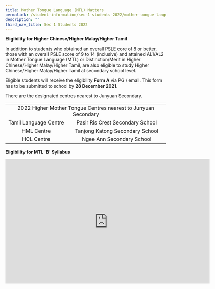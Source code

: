```yaml
---
title: Mother Tongue Language (MTL) Matters
permalink: /student-information/sec-1-students-2022/mother-tongue-language-mtl-matters/
description: ""
third_nav_title: Sec 1 Students 2022
---
```

<p><strong>Eligibility for Higher Chinese/Higher Malay/Higher Tamil</strong></p>
<p>In addition to students who obtained an overall PSLE core of 8 or better, those with an overall PSLE score of 9 to 14 (inclusive) and attained AL1/AL2 in Mother Tongue Language (MTL) or Distinction/Merit in Higher Chinese/Higher Malay/Higher Tamil, are also eligible to study Higher Chinese/Higher Malay/Higher Tamil at secondary school level.</p>
<p>Eligible students will receive the eligibility <strong>Form A</strong> via PG / email. This form has to be submitted to school by <strong>28 December 2021.</strong></p>
<p>There are the designated centres nearest to Junyuan Secondary.</p>
<table width="0">
<tbody>
<tr>
<td style="text-align: center;" colspan="2" width="623">2022 Higher Mother Tongue Centres nearest to Junyuan Secondary</td>
</tr>
<tr>
<td style="text-align: center;" width="226">Tamil Language Centre</td>
<td style="text-align: center;" width="397">Pasir Ris Crest Secondary School</td>
</tr>
<tr>
<td style="text-align: center;" width="226">HML Centre</td>
<td style="text-align: center;" width="397">Tanjong Katong Secondary School</td>
</tr>
<tr>
<td style="text-align: center;" width="226">HCL Centre</td>
<td style="text-align: center;" width="397">Ngee Ann Secondary School</td>
</tr>
</tbody>
</table>
<p><strong>Eligibility for MTL 'B' Syllabus</strong></p>
<p><iframe src="https://docs.google.com/presentation/d/e/2PACX-1vQOM5j3RT40ZmTCQsW4WsyPkl4_yMu5mHSYh5LFWkHEU_H1JcsDUprlp7YXU_ZqFJOmx8Pas_ddyc-P/embed?start=false&amp;loop=true&amp;delayms=3000" width="640" height="389" frameborder="0" allowfullscreen="allowfullscreen" data-mce-fragment="1"></iframe></p>